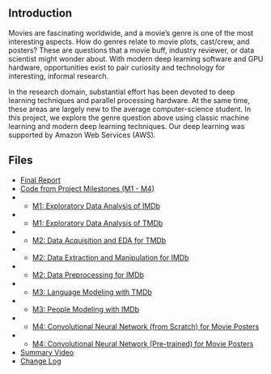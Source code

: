 ## Introduction

Movies are fascinating worldwide, and a movie’s genre is one of the most interesting aspects. How do
genres relate to movie plots, cast/crew, and posters? These are questions that a movie buff, industry
reviewer, or data scientist might wonder about. With modern deep learning software and GPU
hardware, opportunities exist to pair curiosity and technology for interesting, informal research.

In the research domain, substantial effort has been devoted to deep learning techniques and parallel
processing hardware. At the same time, these areas are largely new to the average computer-science
student. In this project, we explore the genre question above using classic machine learning and modern
deep learning techniques. Our deep learning was supported by Amazon Web Services (AWS).

## Files

* [Final Report](https://github.com/dmodjeska/cs109b/blob/master/Predicting_Movie_Genres_Report.pdf)
* [Code from Project Milestones (M1 - M4)](https://github.com/dmodjeska/cs109b/tree/master/Code)
* * [M1: Exploratory Data Analysis of IMDb](https://github.com/dmodjeska/cs109b/blob/master/Code/M1_IMDb_EDA.ipynb)
* * [M1: Exploratory Data Analysis of TMDb](https://github.com/dmodjeska/cs109b/blob/master/Code/M1_TMDb_EDA_6Apr2017.Rmd)
* * [M2: Data Acquisition and EDA for TMDb](https://github.com/dmodjeska/cs109b/blob/master/Code/M2_explore_tmdb.Rmd)
* * [M2: Data Extraction and Manipulation for IMDb](https://github.com/dmodjeska/cs109b/blob/master/Code/M2_imdbpy_data_extract.ipynb)
* * [M2: Data Preprocessing for IMDb](https://github.com/dmodjeska/cs109b/blob/master/Code/M2%20merge%20data%20sets.ipynb)
* * [M3: Language Modeling with TMDb](https://github.com/dmodjeska/cs109b/blob/master/Code/M3_Language_Model_29Apr2017B.ipynb)
* * [M3: People Modeling with IMDb](https://github.com/dmodjeska/cs109b/blob/master/Code/M3_imdb_people_model_29B.ipynb)
* * [M4: Convolutional Neural Network (from Scratch) for Movie Posters](https://github.com/dmodjeska/cs109b/blob/master/Code/M4_DL_Scratch_25Apr2017_alt.ipynb)
* * [M4: Convolutional Neural Network (Pre-trained) for Movie Posters](https://github.com/dmodjeska/cs109b/blob/master/Code/M4_VGG_Retrain_28B.ipynb)
* [Summary Video](https://github.com/dmodjeska/cs109b/blob/master/Team_14_Project_Video.mp4)
* [Change Log](https://github.com/dmodjeska/cs109b/blob/master/Change_Log.pdf)
